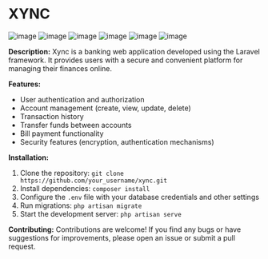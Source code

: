 # XYNC
![image](https://github.com/XavierNojas/Xync/assets/77745249/f162704b-8dc5-4b08-b2a6-dca2b289c32b)
![image](https://github.com/XavierNojas/Xync/assets/77745249/69611c60-7c93-4844-8594-d8a8424e1e01)
![image](https://github.com/XavierNojas/Xync/assets/77745249/d652287c-6d12-4e31-a1ce-8663bfd2b467)
![image](https://github.com/XavierNojas/Xync/assets/77745249/010fd7d1-3b21-4b27-96af-97567717d27f)
![image](https://github.com/XavierNojas/Xync/assets/77745249/e415a7a2-4712-44e3-854d-8694e41f5acf)
![image](https://github.com/XavierNojas/Xync/assets/77745249/243a39ba-1ecc-4115-9b08-411f230c37e4)

**Description:**
Xync is a banking web application developed using the Laravel framework. It provides users with a secure and convenient platform for managing their finances online.

**Features:**
- User authentication and authorization
- Account management (create, view, update, delete)
- Transaction history
- Transfer funds between accounts
- Bill payment functionality
- Security features (encryption, authentication mechanisms)

**Installation:**
1. Clone the repository: `git clone https://github.com/your_username/xync.git`
2. Install dependencies: `composer install`
3. Configure the `.env` file with your database credentials and other settings
4. Run migrations: `php artisan migrate`
5. Start the development server: `php artisan serve`

**Contributing:**
Contributions are welcome! If you find any bugs or have suggestions for improvements, please open an issue or submit a pull request.

